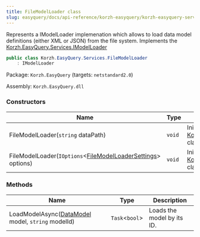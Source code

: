 ```yaml
---
title: FileModelLoader class
slug: easyquery/docs/api-reference/korzh-easyquery/korzh-easyquery-services-namespace/filemodelloader-class
---
```



Represents a IModelLoader implemenation  which allows to load data model definitions (either XML or JSON) from the file system.  Implements the [Korzh.EasyQuery.Services.IModelLoader](/api-reference/korzh-easyquery/korzh-easyquery-services-namespace/imodelloader-interface)
```csharp
public class Korzh.EasyQuery.Services.FileModelLoader
    : IModelLoader

```
Package: `Korzh.EasyQuery` (targets: `netstandard2.0`)

Assembly: `Korzh.EasyQuery.dll`

### Constructors

| Name | Type | Description | 
| --- | --- | --- | 
| FileModelLoader(`string` dataPath) | `void` | Initializes a new instance of the [Korzh.EasyQuery.Services.FileModelLoader](/api-reference/korzh-easyquery/korzh-easyquery-services-namespace/filemodelloader-class) class. | 
| FileModelLoader(`IOptions`&lt;[FileModelLoaderSettings](/api-reference/korzh-easyquery/korzh-easyquery-services-namespace/filemodelloadersettings-class)&gt; options) | `void` | Initializes a new instance of the [Korzh.EasyQuery.Services.FileModelLoader](/api-reference/korzh-easyquery/korzh-easyquery-services-namespace/filemodelloader-class) class. | 


### Methods

| Name | Type | Description | 
| --- | --- | --- | 
| LoadModelAsync([DataModel](/api-reference/korzh-easyquery/korzh-easyquery-namespace/datamodel-class) model, `string` modelId) | `Task`&lt;`bool`&gt; | Loads the model by its ID. |